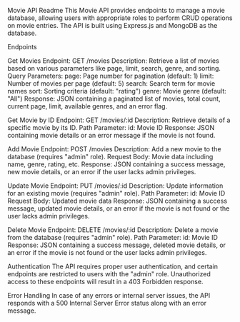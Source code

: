 Movie API Readme This Movie API provides endpoints to manage a movie database, allowing users with appropriate roles to perform CRUD operations on movie entries. The API is built using Express.js and MongoDB as the database.

Endpoints

Get Movies Endpoint: GET /movies Description: Retrieve a list of movies based on various parameters like page, limit, search, genre, and sorting. Query Parameters: page: Page number for pagination (default: 1) limit: Number of movies per page (default: 5) search: Search term for movie names sort: Sorting criteria (default: "rating") genre: Movie genre (default: "All") Response: JSON containing a paginated list of movies, total count, current page, limit, available genres, and an error flag.

Get Movie by ID Endpoint: GET /movies/:id Description: Retrieve details of a specific movie by its ID. Path Parameter: id: Movie ID Response: JSON containing movie details or an error message if the movie is not found.

Add Movie Endpoint: POST /movies Description: Add a new movie to the database (requires "admin" role). Request Body: Movie data including name, genre, rating, etc. Response: JSON containing a success message, new movie details, or an error if the user lacks admin privileges.

Update Movie Endpoint: PUT /movies/:id Description: Update information for an existing movie (requires "admin" role). Path Parameter: id: Movie ID Request Body: Updated movie data Response: JSON containing a success message, updated movie details, or an error if the movie is not found or the user lacks admin privileges.

Delete Movie Endpoint: DELETE /movies/:id Description: Delete a movie from the database (requires "admin" role). Path Parameter: id: Movie ID Response: JSON containing a success message, deleted movie details, or an error if the movie is not found or the user lacks admin privileges.

Authentication The API requires proper user authentication, and certain endpoints are restricted to users with the "admin" role. Unauthorized access to these endpoints will result in a 403 Forbidden response.

Error Handling In case of any errors or internal server issues, the API responds with a 500 Internal Server Error status along with an error message.
